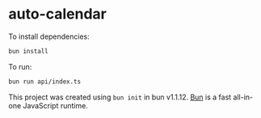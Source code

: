 # auto-calendar

To install dependencies:

```bash
bun install
```

To run:

```bash
bun run api/index.ts
```

This project was created using `bun init` in bun v1.1.12. [Bun](https://bun.sh) is a fast all-in-one JavaScript runtime.
